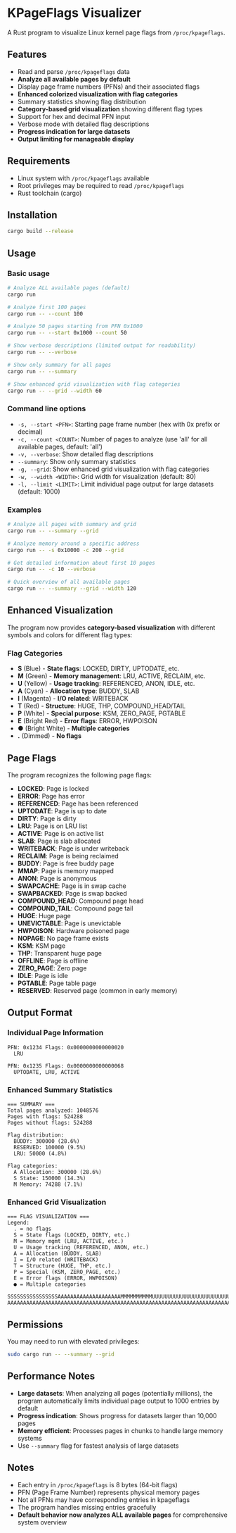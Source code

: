 # KPageFlags Visualizer

A Rust program to visualize Linux kernel page flags from `/proc/kpageflags`.

## Features

- Read and parse `/proc/kpageflags` data
- **Analyze all available pages by default**
- Display page frame numbers (PFNs) and their associated flags
- **Enhanced colorized visualization with flag categories**
- Summary statistics showing flag distribution
- **Category-based grid visualization** showing different flag types
- Support for hex and decimal PFN input
- Verbose mode with detailed flag descriptions
- **Progress indication for large datasets**
- **Output limiting for manageable display**

## Requirements

- Linux system with `/proc/kpageflags` available
- Root privileges may be required to read `/proc/kpageflags`
- Rust toolchain (cargo)

## Installation

```bash
cargo build --release
```

## Usage

### Basic usage
```bash
# Analyze ALL available pages (default)
cargo run

# Analyze first 100 pages
cargo run -- --count 100

# Analyze 50 pages starting from PFN 0x1000
cargo run -- --start 0x1000 --count 50

# Show verbose descriptions (limited output for readability)
cargo run -- --verbose

# Show only summary for all pages
cargo run -- --summary

# Show enhanced grid visualization with flag categories
cargo run -- --grid --width 60
```

### Command line options

- `-s, --start <PFN>`: Starting page frame number (hex with 0x prefix or decimal)
- `-c, --count <COUNT>`: Number of pages to analyze (use 'all' for all available pages, default: 'all')
- `-v, --verbose`: Show detailed flag descriptions
- `--summary`: Show only summary statistics
- `-g, --grid`: Show enhanced grid visualization with flag categories
- `-w, --width <WIDTH>`: Grid width for visualization (default: 80)
- `-l, --limit <LIMIT>`: Limit individual page output for large datasets (default: 1000)

### Examples

```bash
# Analyze all pages with summary and grid
cargo run -- --summary --grid

# Analyze memory around a specific address
cargo run -- -s 0x10000 -c 200 --grid

# Get detailed information about first 10 pages
cargo run -- -c 10 --verbose

# Quick overview of all available pages
cargo run -- --summary --grid --width 120
```

## Enhanced Visualization

The program now provides **category-based visualization** with different symbols and colors for different flag types:

### Flag Categories

- **S** (Blue) - **State flags**: LOCKED, DIRTY, UPTODATE, etc.
- **M** (Green) - **Memory management**: LRU, ACTIVE, RECLAIM, etc.
- **U** (Yellow) - **Usage tracking**: REFERENCED, ANON, IDLE, etc.
- **A** (Cyan) - **Allocation type**: BUDDY, SLAB
- **I** (Magenta) - **I/O related**: WRITEBACK
- **T** (Red) - **Structure**: HUGE, THP, COMPOUND_HEAD/TAIL
- **P** (White) - **Special purpose**: KSM, ZERO_PAGE, PGTABLE
- **E** (Bright Red) - **Error flags**: ERROR, HWPOISON
- **●** (Bright White) - **Multiple categories**
- **.** (Dimmed) - **No flags**

## Page Flags

The program recognizes the following page flags:

- **LOCKED**: Page is locked
- **ERROR**: Page has error
- **REFERENCED**: Page has been referenced
- **UPTODATE**: Page is up to date
- **DIRTY**: Page is dirty
- **LRU**: Page is on LRU list
- **ACTIVE**: Page is on active list
- **SLAB**: Page is slab allocated
- **WRITEBACK**: Page is under writeback
- **RECLAIM**: Page is being reclaimed
- **BUDDY**: Page is free buddy page
- **MMAP**: Page is memory mapped
- **ANON**: Page is anonymous
- **SWAPCACHE**: Page is in swap cache
- **SWAPBACKED**: Page is swap backed
- **COMPOUND_HEAD**: Compound page head
- **COMPOUND_TAIL**: Compound page tail
- **HUGE**: Huge page
- **UNEVICTABLE**: Page is unevictable
- **HWPOISON**: Hardware poisoned page
- **NOPAGE**: No page frame exists
- **KSM**: KSM page
- **THP**: Transparent huge page
- **OFFLINE**: Page is offline
- **ZERO_PAGE**: Zero page
- **IDLE**: Page is idle
- **PGTABLE**: Page table page
- **RESERVED**: Reserved page (common in early memory)

## Output Format

### Individual Page Information
```
PFN: 0x1234 Flags: 0x0000000000000020
  LRU

PFN: 0x1235 Flags: 0x0000000000000068
  UPTODATE, LRU, ACTIVE
```

### Enhanced Summary Statistics
```
=== SUMMARY ===
Total pages analyzed: 1048576
Pages with flags: 524288
Pages without flags: 524288

Flag distribution:
  BUDDY: 300000 (28.6%)
  RESERVED: 100000 (9.5%)
  LRU: 50000 (4.8%)

Flag categories:
  A Allocation: 300000 (28.6%)
  S State: 150000 (14.3%)
  M Memory: 74288 (7.1%)
```

### Enhanced Grid Visualization
```
=== FLAG VISUALIZATION ===
Legend:
  . = no flags
  S = State flags (LOCKED, DIRTY, etc.)
  M = Memory mgmt (LRU, ACTIVE, etc.)
  U = Usage tracking (REFERENCED, ANON, etc.)
  A = Allocation (BUDDY, SLAB)
  I = I/O related (WRITEBACK)
  T = Structure (HUGE, THP, etc.)
  P = Special (KSM, ZERO_PAGE, etc.)
  E = Error flags (ERROR, HWPOISON)
  ● = Multiple categories

SSSSSSSSSSSSSSSSAAAAAAAAAAAAAAAAAAAAMMMMMMMMMMUUUUUUUUUUUUUUUUUUUUUUUUUUUUUUUU
AAAAAAAAAAAAAAAAAAAAAAAAAAAAAAAAAAAAAAAAAAAAAAAAAAAAAAAAAAAAAAAAAAAAAAAAAAAAA
```

## Permissions

You may need to run with elevated privileges:

```bash
sudo cargo run -- --summary --grid
```

## Performance Notes

- **Large datasets**: When analyzing all pages (potentially millions), the program automatically limits individual page output to 1000 entries by default
- **Progress indication**: Shows progress for datasets larger than 10,000 pages
- **Memory efficient**: Processes pages in chunks to handle large memory systems
- Use `--summary` flag for fastest analysis of large datasets

## Notes

- Each entry in `/proc/kpageflags` is 8 bytes (64-bit flags)
- PFN (Page Frame Number) represents physical memory pages
- Not all PFNs may have corresponding entries in kpageflags
- The program handles missing entries gracefully
- **Default behavior now analyzes ALL available pages** for comprehensive system overview
